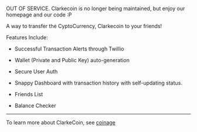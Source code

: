 OUT OF SERVICE. Clarkecoin is no longer being maintained, but enjoy our homepage and our code :P 


A way to transfer the CyptoCurrency, Clarkecoin to your friends! 

Features Include: 

- Successful Transaction Alerts through Twillio

- Wallet (Private and Public Key) auto-generation

- Secure User Auth

- Snappy Dashboard with transaction history with self-updating status. 

- Friends List 

- Balance Checker



-----------------------

To learn more about ClarkeCoin, see [coinage](https://github.com/worace/coinage)
